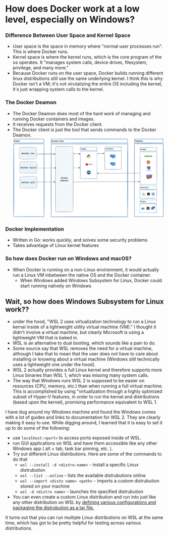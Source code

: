 # How does Docker work at a low level, especially on Windows?  

### Difference Between User Space and Kernel Space  
- User space is the space in memory where "normal user processes run". This is where
Docker runs.  
- Kernel space is where the kernel runs, which is the core program of the os operates.
It "manages system calls, device drives, filesystem, privilege, and many more."  
- Because Docker runs on the user space, Docker builds running different linux distributions
still use the same underlying kernel. I think this is why Docker isn't a VM; it's not virutalizing
the entire OS including the kernel, it's just wrapping system calls to the kernel.  

### The Docker Deamon  
- The Docker Deamon does most of the hard work of managing and running Docker containers and images.  
- It receives requests from the Docker client.  
- The Docker client is just the tool that sends commands to the Docker Deamon.  
![Docker Diagram](./dockerDiagram.webp)  

### Docker Implementation  
- Written in Go: works quickly, and solves some security problems  
- Takes advantage of Linux kernel features  

### So how does Docker run on Windows and macOS?  
- When Docker is running on a non-Linux environment, it would actually run a Linux VM inbetween
the native OS and the Docker container.  
    - When Windows added Windows Subsystem for Linux, Docker could start running natively on
    Windows  

## Wait, so how does Windows Subsystem for Linux work??  
- under the hood, "WSL 2 uses virtualization technology to run a Linux kernal inside of a lightweight
utility virtual machine (VM)." I thought it didn't involve a virtual machine, but clearly Microsoft
is using a lightweight VM that is baked in.  
- WSL is an alternative to dual booting, which sounds like a pain to do.  
- Some source say that WSL removes the need for a virtual machine, although I take that to mean that
the user does not have to care about installing or knowing about a virtual machine (Windows still
technically uses a lightweight one under the hood).  
- WSL 2 actually provides a full Linux kernel and therefore supports more Linux binaries than WSL 1,
which was missing many system calls.  
- The way that Windows runs WSL 2 is supposed to be easier on resources (CPU, memory, etc.) than
when running a full virtual machine. This is accomplished by using "virtualization through a highly
optimized subset of Hyper-V features, in order to run the kernal and distributions (based upon the
kernel), promising performance equivalent to WSL 1.  

I have dug around my Windows machine and found the Windows comes with a lot of guides and links
to documentation for WSL 2. They are clearly making it easy to use. While digging around, I learned
that it is easy to set it up to do some of the following:  
- use `localhost:<port>` to access ports exposed inside of WSL.  
- run GUI applications on WSL and have them accessible like any other Windows app ( alt + tab,
task bar pinning, etc. ).  
- Try out different Linux distributions. Here are some of the commands to do that  
    - `wsl --install -d <distro-name>` - install a specific Linux distrubution  
    - `wsl --list --online` - lists the available distrubutions online  
    - `wsl --import <disto name> <path>` - imports a custom distrubution stored on your machine  
    - `wsl -d <distro name>` - launches the specified distrubution  
- You can even create a custom Linux distribution and run into just like any other distribution
on WSL by [defining various configurations and packaging the distrubution as a tar file.](https://learn.microsoft.com/en-us/windows/wsl/build-custom-distro)  

It turns out that you can run multiple Linux distributions on WSL at the same time, which has got to
be pretty helpful for testing across various distributions.  
